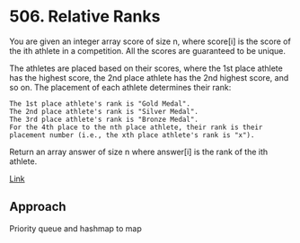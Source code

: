 # 506. Relative Ranks

You are given an integer array score of size n, where score[i] is the score of the ith athlete in a competition. All the scores are guaranteed to be unique.

The athletes are placed based on their scores, where the 1st place athlete has the highest score, the 2nd place athlete has the 2nd highest score, and so on. The placement of each athlete determines their rank:

    The 1st place athlete's rank is "Gold Medal".
    The 2nd place athlete's rank is "Silver Medal".
    The 3rd place athlete's rank is "Bronze Medal".
    For the 4th place to the nth place athlete, their rank is their placement number (i.e., the xth place athlete's rank is "x").
Return an array answer of size n where answer[i] is the rank of the ith athlete.

[Link](https://leetcode.com/problems/relative-ranks/description/)

## Approach 

Priority queue and hashmap to map